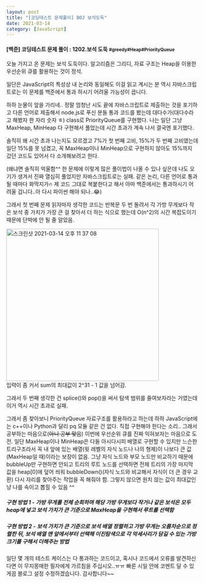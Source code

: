 ```yaml
---
layout: post
title: "[코딩테스트 문제풀이] BOJ 보석도둑"
date: 2021-03-14
category: [JavaScript]
---
```



<h4> [백준] 코딩테스트 문제 풀이 : 1202.보석 도둑 <small>#greedy#Heap#PriorityQueue</small></h4>


오늘 가지고 온 문제는 보석 도둑이다. 알고리즘은 그리디, 자료 구조는 Heap을 이용한 우선순위 큐를 활용하는 것이 정석.

일단은 JavaScript의 특성상 내 논리와 동일해도 이걸 읽고 계시는 분 역시 자바스크립트로는 이 문제를 백준에서 통과 하시기 어려울 가능성이 큽니다.

하하 눈물이 앞을 가리네.. 정말 엄청난 시도 끝에 자바스크립트로 제출하는 것을 포기하고 다른 언어로 제출해서 node.js로 푸신 분들 통과 코드를 봤는데
대다수가(대다수라고 해봤자 한 자리 숫자 ㅎ) class로 PriorityQueue를 구현했다. 나는 일단 그냥 MaxHeap, MinHeap 다 구현해서 풀었는데 시간 초과가 계속 나서 결국엔 포기했다.

솔직히 왜 시간 초과 나는지도 모르겠고 7%가 첫 번째 고비, 15%가 두 번째 고비였는데 일단 15%를 못 넘겼고, 꼭 MaxHeap이나 MinHeap으로 구현하지 않아도 15%까지 갔던 코드도 있어서
다 소개해보려고 한다.

(왜냐면 솔직히 억울함^^ 한 문제에 이렇게 많은 풀이법이 나올 수 있나 싶은데 나도 오기가 생겨서 진짜 열심히 풀었지만 자바스크립트로는 실패. 같은 논리, 다른 언어로 통과될 때마다 화딱지가🔥
제 코드 그대로 복붙한다고 해서 아마 백준에서는 통과하시기 어려울 겁니다..아 다시 파이썬 해야 되나..😂)

그래서 첫 번째 문제 읽자마자 생각한 코드는 반복문 두 번 돌려서 각 가방 무게보다 작은 보석 중 가치가 가장 큰 걸 찾아서 더 하는 식으로 했는데 O(n^2)의 시간 복잡도이기 때문에 단박에 안 될 줄 알았음.

<img width="400" alt="스크린샷 2021-03-14 오후 11 37 08" src="https://user-images.githubusercontent.com/49034615/111072502-3931a500-851e-11eb-933d-e47224b48713.png">
<br>입력이 좀 커서 sum의 최대값이 2^31 - 1 값을 넘어감.

그래서 두 번째 생각한 건 splice()와 pop()을 써서 탐색 범위를 줄여보자라는 거였는데 이거 역시 시간 초과로 실패.

그래서 좀 찾아보니 PriorityQueue 자료구조를 활용하라고 하는데 하하 JavaScript에는 c++이나 Python과 달리 pq 모듈 같은 건 없다. 직접 구현해야 한다는 소리..
그래서 공부하는 마음으로(<s>아니 공부 맞음</s>) 이번에 우선순위 큐를 진짜 익혀보자는 마음으로 도전. 일단 MaxHeap이나 MinHeap은 다들 아시다시피 배열로 구현할 수 있지만 느슨한 트리구조라서
꼭 내 앞에 있는 배열(윗 레벨의 자식 노드나 나의 형제)이 나보다 큰 값(MaxHeap일 때)이라는 보장이 없음. 그냥 자식 노드와 부모 노드만 비교하기 때문에 bubbleUp만 구현하면 안되고 트리의 루트 노드를 
선택하면 전체 트리의 가장 마지막 값을 heap[0]에 덮어 씌워 bubbleDown()(자식 노드와 비교해서 자식이 더 큰 경우 교환) 다시 자리를 찾아주는 작업을 꼭 해줘야 함. 그렇지 않으면 원치 않는 값이 최대값인냥
나를 속이고 뽑힐 수 있음 ^^

<h5>구현 방법 1 - 가방 무게를 전체 순회하며 해당 가방 무게보다 작거나 같은 보석은 모두 heap에 넣고 보석 가치가 큰 기준으로 MaxHeap을 구현해서 루트를 선택함</h5>
<script src="https://gist.github.com/SUPINKIM/c22bb3994fbc65d8a8eb3421cb6dea6b.js"></script>

<h5>구현 방법 2 - 보석 가치가 큰 기준으로 보석 배열 정렬하고 가방 무게는 오름차순으로 정렬한 뒤, 보석 배열 맨 앞에서부터 선택해 이진탐색으로 각 악세사리가 담길 수 있는 가방 크기를 구해서 더해주는 방법</h5>
<script src="https://gist.github.com/SUPINKIM/f4d14f4c72ea465a6ccd5d55679b6901.js"></script>


일단 몇 개의 테스트 케이스는 다 통과하는 코드이고, 혹시나 코드에서 오류를 발견하신다면 이 무지몽매한 필자에게 가르침을 주십시오..ㅠㅠ 빠른 시일 안에 코멘트 달 수 있게끔 블로그 설정 수정하겠습니다.
감사합니다~~
